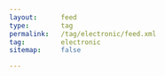 ```yaml
---
layout:      feed
type:        tag
permalink:   /tag/electronic/feed.xml
tag:         electronic
sitemap:     false

---
```


